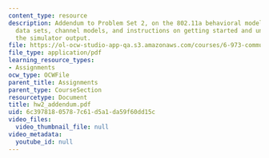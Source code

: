 ```yaml
---
content_type: resource
description: Addendum to Problem Set 2, on the 802.11a behavioral model. Includes
  data sets, channel models, and instructions on getting started and understanding
  the simulator output.
file: https://ol-ocw-studio-app-qa.s3.amazonaws.com/courses/6-973-communication-system-design-spring-2006/6c39781805787c61d5a1da59f60dd15c_hw2_addendum.pdf
file_type: application/pdf
learning_resource_types:
- Assignments
ocw_type: OCWFile
parent_title: Assignments
parent_type: CourseSection
resourcetype: Document
title: hw2_addendum.pdf
uid: 6c397818-0578-7c61-d5a1-da59f60dd15c
video_files:
  video_thumbnail_file: null
video_metadata:
  youtube_id: null
---
```

